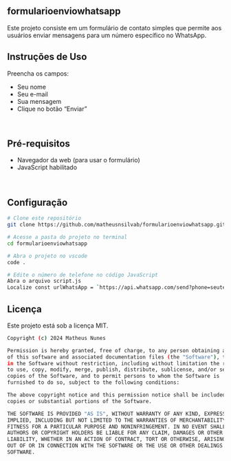 ## formularioenviowhatsapp
<p align="left">Este projeto consiste em um formulário de contato simples que permite aos usuários enviar mensagens para um número específico no WhatsApp.</p>

## Instruções de Uso
<p align="left">Preencha os campos:</p>

- Seu nome  <br>
- Seu e-mail <br>
- Sua mensagem <br>
- Clique no botão “Enviar”
<br>

## Pré-requisitos
- Navegador da web (para usar o formulário) <br>
- JavaScript habilitado
<br>

  ## Configuração
```bash
# Clone este repositório
git clone https://github.com/matheusnsilvab/formularioenviowhatsapp.git

# Acesse a pasta do projeto no terminal
cd formularioenviowhatsapp

# Abra o projeto no vscode
code .

# Edite o número de telefone no código JavaScript
Abra o arquivo script.js
Localize const urlWhatsApp = `https://api.whatsapp.com/send?phone=seutelefoneaqui&text=${encodeURIComponent(textoWhatsApp)}`; e adicione seu número com +55
```

## Licença
Este projeto está sob a licença MIT. <br>
```bash
Copyright (c) 2024 Matheus Nunes

Permission is hereby granted, free of charge, to any person obtaining a copy
of this software and associated documentation files (the "Software"), to deal
in the Software without restriction, including without limitation the rights
to use, copy, modify, merge, publish, distribute, sublicense, and/or sell
copies of the Software, and to permit persons to whom the Software is
furnished to do so, subject to the following conditions:

The above copyright notice and this permission notice shall be included in all
copies or substantial portions of the Software.

THE SOFTWARE IS PROVIDED "AS IS", WITHOUT WARRANTY OF ANY KIND, EXPRESS OR
IMPLIED, INCLUDING BUT NOT LIMITED TO THE WARRANTIES OF MERCHANTABILITY,
FITNESS FOR A PARTICULAR PURPOSE AND NONINFRINGEMENT. IN NO EVENT SHALL THE
AUTHORS OR COPYRIGHT HOLDERS BE LIABLE FOR ANY CLAIM, DAMAGES OR OTHER
LIABILITY, WHETHER IN AN ACTION OF CONTRACT, TORT OR OTHERWISE, ARISING FROM,
OUT OF OR IN CONNECTION WITH THE SOFTWARE OR THE USE OR OTHER DEALINGS IN THE
SOFTWARE.
```
